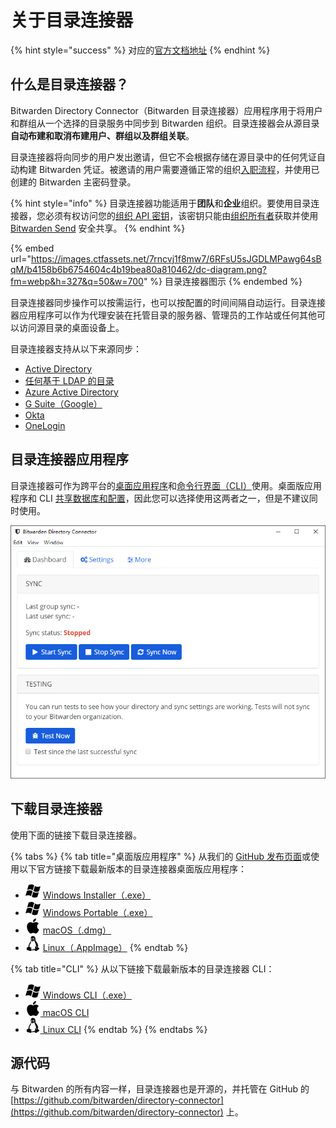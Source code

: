 # 关于目录连接器

{% hint style="success" %}
对应的[官方文档地址](https://bitwarden.com/help/article/directory-sync/)
{% endhint %}

## 什么是目录连接器？ <a href="#what-is-directory-connector" id="what-is-directory-connector"></a>

Bitwarden Directory Connector（Bitwarden 目录连接器）应用程序用于将用户和群组从一个选择的目录服务中同步到 Bitwarden 组织。目录连接器会从源目录**自动布建和取消布建用户、群组以及群组关联**。

目录连接器将向同步的用户发出邀请，但它不会根据存储在源目录中的任何凭证自动构建 Bitwarden 凭证。被邀请的用户需要遵循正常的组织[入职流程](../organizations/user-management.md#onboard-users)，并使用已创建的 Bitwarden 主密码登录。

{% hint style="info" %}
目录连接器功能适用于**团队**和**企业**组织。要使用目录连接器，您必须有权访问您的[组织 API 密钥](../organizations/bitwarden-public-api.md#authentication)，该密钥只​​能由[组织所有者](../admin-console/user-management/member-roles-and-permissions.md)获取并使用 [Bitwarden Send](../bitwarden-send/about-send.md) 安全共享。
{% endhint %}

{% embed url="https://images.ctfassets.net/7rncvj1f8mw7/6RFsU5sJGDLMPawg64sBqM/b4158b6b6754604c4b19bea80a810462/dc-diagram.png?fm=webp&h=327&q=50&w=700" %}
目录连接器图示
{% endembed %}

目录连接器同步操作可以按需运行，也可以按配置的时间间隔自动运行。目录连接器应用程序可以作为代理安装在托管目录的服务器、管理员的工作站或任何其他可以访问源目录的桌面设备上。

目录连接器支持从以下来源同步：

* [Active Directory](sync-with-active-directory-or-ldap.md)
* [任何基于 LDAP 的目录](sync-with-active-directory-or-ldap.md)
* [Azure Active Directory](../admin-console/user-management/directory-connector/sync-with-microsoft-entra-id.md)
* [G Suite（Google）](sync-with-google-workspace.md)
* [Okta](sync-with-okta.md)
* [OneLogin](sync-with-onelogin.md)

## 目录连接器应用程序 <a href="#directory-connector-applications" id="directory-connector-applications"></a>

目录连接器可作为跨平台的[桌面应用程序](directory-connector-desktop-app.md)和[命令行界面（CLI）](directory-connector-cli.md)使用。桌面版应用程序和 CLI [共享数据库和配置](directory-connector-file-storage.md)，因此您可以选择使用这两者之一，但是不建议同时使用。

![目录连接器桌面版应用程序](../.gitbook/assets/directory-connector-app.png)

## 下载目录连接器 <a href="#download-directory-connector" id="download-directory-connector"></a>

使用下面的链接下载目录连接器。

{% tabs %}
{% tab title="桌面版应用程序" %}
从我们的 [GitHub 发布页面](https://github.com/bitwarden/directory-connector/releases)或使用以下官方链接下载最新版本的目录连接器桌面版应用程序：

* <img src="../.gitbook/assets/os-windows-24.png" alt="" data-size="line"> [ Windows Installer（.exe）](https://vault.bitwarden.com/download/?app=connector\&platform=windows)
* <img src="../.gitbook/assets/os-windows-24.png" alt="" data-size="line"> [ Windows Portable（.exe）](https://vault.bitwarden.com/download/?app=connector\&platform=windows\&variant=portable)
* <img src="../.gitbook/assets/apple-24.png" alt="" data-size="line"> [ macOS（.dmg）](https://vault.bitwarden.com/download/?app=connector\&platform=macos)
* <img src="../.gitbook/assets/linux-24.png" alt="" data-size="line"> [ Linux（.AppImage）](https://vault.bitwarden.com/download/?app=connector\&platform=linux)
{% endtab %}

{% tab title="CLI" %}
从以下链接下载最新版本的目录连接器 CLI：

* <img src="../.gitbook/assets/os-windows-24.png" alt="" data-size="line">[ Windows CLI（.exe）](https://vault.bitwarden.com/download/?app=connector\&platform=windows\&variant=cli-zip)
* <img src="../.gitbook/assets/apple-24.png" alt="" data-size="line">[ macOS CLI](https://vault.bitwarden.com/download/?app=connector\&platform=macos\&variant=cli-zip)
* <img src="../.gitbook/assets/linux-24.png" alt="" data-size="line">[ Linux CLI](https://vault.bitwarden.com/download/?app=connector\&platform=linux\&variant=cli-zip)
{% endtab %}
{% endtabs %}

## 源代码 <a href="#source-code" id="source-code"></a>

与 Bitwarden 的所有内容一样，目录连接器也是开源的，并托管在 GitHub 的[https://github.com/bitwarden/directory-connector](https://github.com/bitwarden/directory-connector) 上。
